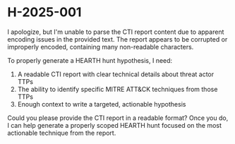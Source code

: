 # H-2025-001

I apologize, but I'm unable to parse the CTI report content due to apparent encoding issues in the provided text. The report appears to be corrupted or improperly encoded, containing many non-readable characters.

To properly generate a HEARTH hunt hypothesis, I need:

1. A readable CTI report with clear technical details about threat actor TTPs
2. The ability to identify specific MITRE ATT&CK techniques from those TTPs
3. Enough context to write a targeted, actionable hypothesis

Could you please provide the CTI report in a readable format? Once you do, I can help generate a properly scoped HEARTH hunt focused on the most actionable technique from the report.